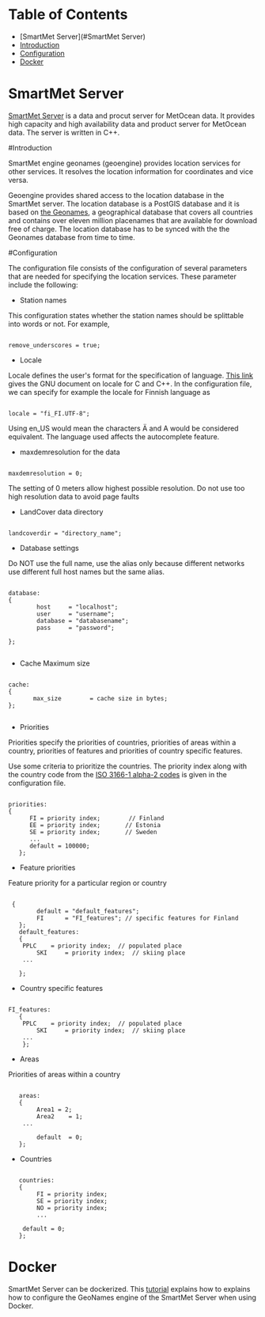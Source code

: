 
Table of Contents
=================

  * [SmartMet Server](#SmartMet Server)
  * [Introduction](#introduction)
  * [Configuration](#configuration)
  * [Docker](#docker)


# SmartMet Server
[SmartMet Server](https://github.com/fmidev/smartmet-server) is a data
and procut server for MetOcean data. It provides high capacity and
high availability data and product server for MetOcean data. The
server is written in C++.

#Introduction

SmartMet engine geonames (geoengine) provides location services for
other services. It resolves the location information for coordinates
and vice versa.

Geoengine provides shared access to the location database in the
SmartMet server. The location database is a PostGIS database and it is
based on <a href="http://www.geonames.org">the Geonames</a>, a
geographical database that covers all countries and contains over
eleven million placenames that are available for download free of
charge. The location database has to be synced with the 
the Geonames database from  time to time.

#Configuration

The configuration file consists of the configuration of
several parameters that are needed for specifying the location
services. These parameter include the following:

* Station names

This configuration states whether  the station names should be splittable into words or not. For example,
<pre><code>
remove_underscores = true;
</code></pre>

* Locale

Locale defines the user's  format for the specification of language.  <a href="https://gcc.gnu.org/onlinedocs/libstdc++/manual/localization.html">This link</a> gives the GNU document on locale for C and C++. In the configuration file, we can specify for example the locale for  Finnish language   as 
<pre><code>
locale = "fi_FI.UTF-8";
</code></pre>
Using  en_US would mean the characters Ä and A would be considered equivalent. The language used affects the autocomplete feature.

* maxdemresolution for the data

<pre><code>
maxdemresolution = 0;
</code></pre> 
The setting of 0 meters allow highest possible resolution.  Do not use too high resolution data to avoid page faults

* LandCover data directory
<pre><code>
landcoverdir = "directory_name";
</code></pre> 

* Database settings
 
Do NOT use the full name, use the alias only
because different networks use different full host names but the same alias.

<pre><code>
database:
{
        host     = "localhost";
        user     = "username";
        database = "databasename";
        pass     = "password";

};

</code></pre>

* Cache Maximum size
<pre><code>
cache:
{
       max_size        = cache size in bytes;
};

</code></pre>

* Priorities


Priorities specify the priorities of countries, priorities of areas within a country, priorities of features and priorities of country specific features.


Use some criteria to prioritize the countries. The priority index along with the country code from the  <a href="https://en.wikipedia.org/wiki/ISO_3166-1_alpha-2">ISO 3166-1 alpha-2 codes</a> is given in the configuration file.
 
<pre><code>
priorities: 
{
      FI = priority index;        // Finland
      EE = priority index;       // Estonia
      SE = priority index;       // Sweden
      ...
      default = 100000;
   };
</code></pre>

* Feature priorities

Feature priority for a particular region or country
<pre><code>
 {
        default = "default_features";
        FI      = "FI_features"; // specific features for Finland
   };
   default_features:
   {
	PPLC    = priority index;  // populated place
        SKI     = priority index;  // skiing place
	...

   };
</code></pre>

* Country specific features

<pre><code>
FI_features:
   {
	PPLC    = priority index;  // populated place
        SKI     = priority index;  // skiing place
	...
    };
</code></pre>

* Areas

Priorities of areas within a country 
<pre><code>
   areas:
   {
        Area1 = 2;
        Area2    = 1;
	...

        default  = 0;
   };
</code></pre>

* Countries

<pre><code>
   countries:
   {
        FI = priority index;
        SE = priority index;
        NO = priority index;
        ...

	default = 0;
   };
</code></pre>

# Docker

SmartMet Server can be dockerized. This [tutorial](docs/docker.md)
explains how to explains how to configure the GeoNames engine of the
SmartMet Server when using Docker.

